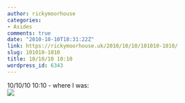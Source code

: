```yaml
---
author: rickymoorhouse
categories:
- Asides
comments: true
date: "2010-10-10T18:31:22Z"
link: https://rickymoorhouse.uk/2010/10/10/101010-1010/
slug: 101010-1010
title: 10/10/10 10:10
wordpress_id: 6343
---
```


10/10/10 10:10 - where I was:  
[![](http://rickymoorhouse.files.wordpress.com/2010/10/20101010-192940.jpg?w=300&h=225)](http://samespirit.net/ricky/2010/10/10/101010-1010/20101010-192940-jpg/)
